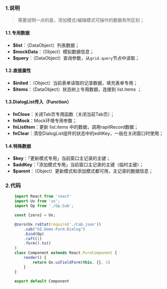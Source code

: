 ### 1.说明

> 需要说明一点的是，添加模式/编辑模式可操作的数据有所区别；

#### 1.1.专用数据

* **$list**：（DataObject）列表数据；
* **$mockData**：（Object）模拟数据信息；
* **$query**：（DataObject）查询参数，从`grid.query`节点中读取；

#### 1.2.直接属性

* **$inited**：（Object）当前表单读取的记录数据，填充表单专用；
* **$items**：（DataObject）状态树上专用数据，连接到 list.items ；

#### 1.3.DialogList传入（Function）

* **fnClose**：关闭Tab页专用函数（关闭当前Tab页）；
* **fnMock**：Mock环境专用参数；
* **fnListItem**：更新 list.items 中的数据，调用rapitRecord数据；
* **fnClear**：清空DialogList组件的状态中的editKey，一般在关闭窗口时使用；

#### 1.4.特殊数据

* **$key**：「更新模式专用」当前窗口主记录的主键；
* **$addKey**：「添加模式专用」当前窗口主记录的主键（临时主键）；
* **$parent**：（Object）更新模式和添加模式都可用，主记录的数据信息；

### 2.代码

```javascript
    import React from 'react'
    import Ux from 'ux';
    import Op from './Op.Sub';

    const {zero} = Ux;

    @zero(Ux.rxEtat(require('./Cab.json'))
        .cab("UI.Demo.Form.Dialog")
        .bind(Op)
        .raft(1)
        .form().to()
    )
    class Component extends React.PureComponent {
        render() {
            return Ux.uiFieldForm(this, {}, 1)
        }
    }

    export default Component
 ```